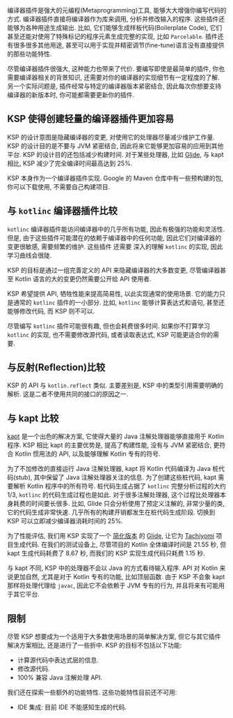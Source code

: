 [//]: # (title: 为什么使用 KSP)

编译器插件是强大的元编程(Metaprogramming)工具, 能够大大增强你编写代码的方式.
编译器插件直接将编译器作为库来调用, 分析并修改输入的程序. 这些插件还能够为各种用途生成输出.
比如, 它们能够生成样板代码(Boilerplate Code), 它们甚至还能对使用了特殊标记的程序元素生成完整的实现, 比如 `Parcelable`.
插件还有很多很多其他用途, 甚至可以用于实现并精密调节(fine-tune)语言没有直接提供的那些功能特性.

尽管编译器插件很强大, 这种能力也带来了代价. 要编写即使是最简单的插件, 你也需要编译器相关的背景知识, 还需要对你的编译器的实现细节有一定程度的了解.
另一个实际问题是, 插件经常与特定的编译器版本紧密结合,
因此每次你想要支持编译器的新版本时, 你可能都需要更新你的插件.

## KSP 使得创建轻量的编译器插件更加容易

KSP 的设计意图是隐藏编译器的变更, 对使用它的处理器尽量减少维护工作量.
KSP 的设计目的是不要与 JVM 紧密结合, 因此将来它能够更加容易的应用到其他平台.
KSP 的设计目的还包括减少构建时间. 对于某些处理器, 比如 [Glide](https://github.com/bumptech/glide),
与 kapt 相比, KSP 减少了完全编译时间最高达到 25%.

KSP 本身作为一个编译器插件实现. Google 的 Maven 仓库中有一些预构建的包, 你可以下载使用, 不需要自己构建项目.

## 与 `kotlinc` 编译器插件比较

`kotlinc` 编译器插件能访问编译器中的几乎所有功能, 因此有极强的功能和灵活性.
但是, 由于这些插件可能潜在的依赖于编译器中的任何功能, 因此它们对编译器的变更很敏感, 需要频繁的维护.
这些插件 还需要 深入的理解 `kotlinc` 的实现, 因此学习曲线会很陡.

KSP 的目标是通过一组完善定义的 API 来隐藏编译器的大多数变更, 尽管编译器甚至 Kotlin 语言的大的变更仍然需要公开给 API 使用者.

KSP 希望提供 API, 牺牲性能来提高简易性, 以此实现通常的使用场景. 它的能力只是通常的 `kotlinc` 插件的一小部分.
比如, `kotlinc` 能够计算表达式和语句, 甚至还能够修改代码, 而 KSP 则不可以.

尽管编写 `kotlinc` 插件可能很有趣, 但也会耗费很多时间.
如果你不打算学习 `kotlinc` 的实现, 也不需要修改源代码, 或者读取表达式, KSP 可能更适合你的需要.

## 与反射(Reflection)比较

KSP 的 API 与 `kotlin.reflect` 类似. 主要差别是, KSP 中的类型引用需要明确的解析.
这是二者不使用共同的接口的原因之一.

## 与 kapt 比较

[kapt](kapt.md) 是一个出色的解决方案, 它使得大量的 Java 注解处理器能够直接用于 Kotlin 程序.
KSP 相比 kapt 的主要优势是, 提高了构建性能, 没有与 JVM 紧密结合, 更符合 Kotlin 惯用法的 API, 以及能够理解 Kotlin 专有的符号.

为了不加修改的直接运行 Java 注解处理器, kapt 将 Kotlin 代码编译为 Java 桩代码(stub), 其中保留了 Java 注解处理器关注的信息.
为了创建这些桩代码, kapt 需要解析 Kotlin 程序中的所有符号.
桩代码生成占据了 `kotlinc` 完整分析过程的大约 1/3, `kotlinc` 的代码生成过程也是如此.
对于很多注解处理器, 这个过程比处理器本身耗费的时间要长很多.
比如, Glide 只会分析使用了预定义注解的, 非常少量的类, 它的代码生成非常快速. 几乎所有的构建开销都发生在桩代码生成阶段.
切换到 KSP 可以立即减少编译器消耗时间的 25%.

为了性能评估, 我们用 KSP 实现了一个
[简化版本](https://github.com/google/ksp/releases/download/1.4.10-dev-experimental-20200924/miniGlide.zip)
的 [Glide](https://github.com/bumptech/glide),
让它为 [Tachiyomi](https://github.com/inorichi/tachiyomi) 项目生成代码.
在我们的测试设备上, 尽管项目的 Kotlin 全体编译时间是 21.55 秒,
但 kapt 生成代码耗费了 8.67 秒, 而我们的 KSP 实现生成代码只耗费 1.15 秒.

与 kapt 不同, KSP 中的处理器不会以 Java 的方式看待输入程序.
API 对 Kotlin 来说更加自然, 尤其是对于 Kotlin 专有的功能, 比如顶层函数. 由于 KSP 不会象 kapt 那样将处理代理给 `javac`,
因此它不会依赖于 JVM 专有的行为, 并且将来有可能用于其它平台.

## 限制

尽管 KSP 想要成为一个适用于大多数使用场景的简单解决方案, 但它与其它插件解决方案相比, 还是进行了一些折中.
KSP 的目标不包括以下功能:

* 计算源代码中表达式层的信息.
* 修改源代码.
* 100% 兼容 Java 注解处理 API.

我们还在探索一些额外的功能特性. 这些功能特性目前还不可用:

* IDE 集成: 目前 IDE 不能感知生成的代码.
